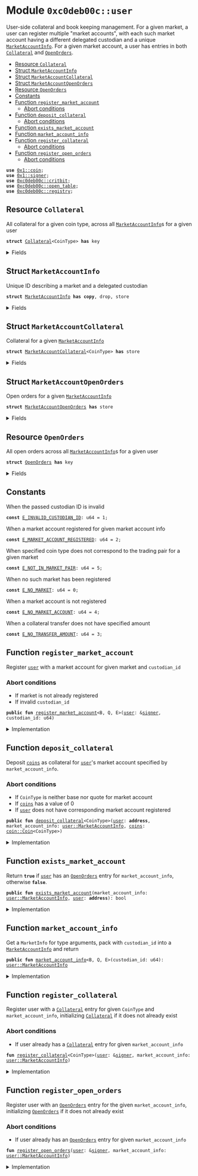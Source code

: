 
<a name="0xc0deb00c_user"></a>

# Module `0xc0deb00c::user`

User-side collateral and book keeping management. For a given
market, a user can register multiple "market accounts", with each
such market account having a different delegated custodian and a
unique <code><a href="user.md#0xc0deb00c_user_MarketAccountInfo">MarketAccountInfo</a></code>. For a given market account, a user has
entries in both <code><a href="user.md#0xc0deb00c_user_Collateral">Collateral</a></code> and <code><a href="user.md#0xc0deb00c_user_OpenOrders">OpenOrders</a></code>.


-  [Resource `Collateral`](#0xc0deb00c_user_Collateral)
-  [Struct `MarketAccountInfo`](#0xc0deb00c_user_MarketAccountInfo)
-  [Struct `MarketAccountCollateral`](#0xc0deb00c_user_MarketAccountCollateral)
-  [Struct `MarketAccountOpenOrders`](#0xc0deb00c_user_MarketAccountOpenOrders)
-  [Resource `OpenOrders`](#0xc0deb00c_user_OpenOrders)
-  [Constants](#@Constants_0)
-  [Function `register_market_account`](#0xc0deb00c_user_register_market_account)
    -  [Abort conditions](#@Abort_conditions_1)
-  [Function `deposit_collateral`](#0xc0deb00c_user_deposit_collateral)
    -  [Abort conditions](#@Abort_conditions_2)
-  [Function `exists_market_account`](#0xc0deb00c_user_exists_market_account)
-  [Function `market_account_info`](#0xc0deb00c_user_market_account_info)
-  [Function `register_collateral`](#0xc0deb00c_user_register_collateral)
    -  [Abort conditions](#@Abort_conditions_3)
-  [Function `register_open_orders`](#0xc0deb00c_user_register_open_orders)
    -  [Abort conditions](#@Abort_conditions_4)


<pre><code><b>use</b> <a href="">0x1::coin</a>;
<b>use</b> <a href="">0x1::signer</a>;
<b>use</b> <a href="critbit.md#0xc0deb00c_critbit">0xc0deb00c::critbit</a>;
<b>use</b> <a href="open_table.md#0xc0deb00c_open_table">0xc0deb00c::open_table</a>;
<b>use</b> <a href="registry.md#0xc0deb00c_registry">0xc0deb00c::registry</a>;
</code></pre>



<a name="0xc0deb00c_user_Collateral"></a>

## Resource `Collateral`

All collateral for a given coin type, across all
<code><a href="user.md#0xc0deb00c_user_MarketAccountInfo">MarketAccountInfo</a></code>s for a given user


<pre><code><b>struct</b> <a href="user.md#0xc0deb00c_user_Collateral">Collateral</a>&lt;CoinType&gt; <b>has</b> key
</code></pre>



<details>
<summary>Fields</summary>


<dl>
<dt>
<code>market_accounts: <a href="open_table.md#0xc0deb00c_open_table_OpenTable">open_table::OpenTable</a>&lt;<a href="user.md#0xc0deb00c_user_MarketAccountInfo">user::MarketAccountInfo</a>, <a href="user.md#0xc0deb00c_user_MarketAccountCollateral">user::MarketAccountCollateral</a>&lt;CoinType&gt;&gt;</code>
</dt>
<dd>
 Map from <code><a href="user.md#0xc0deb00c_user_MarketAccountInfo">MarketAccountInfo</a></code> to coins held as collateral on
 given market account. Separated into different table entries
 to prevent transaction collisions across markets
</dd>
</dl>


</details>

<a name="0xc0deb00c_user_MarketAccountInfo"></a>

## Struct `MarketAccountInfo`

Unique ID describing a market and a delegated custodian


<pre><code><b>struct</b> <a href="user.md#0xc0deb00c_user_MarketAccountInfo">MarketAccountInfo</a> <b>has</b> <b>copy</b>, drop, store
</code></pre>



<details>
<summary>Fields</summary>


<dl>
<dt>
<code>market_info: <a href="registry.md#0xc0deb00c_registry_MarketInfo">registry::MarketInfo</a></code>
</dt>
<dd>
 The market that a user is trading on
</dd>
<dt>
<code>custodian_id: u64</code>
</dt>
<dd>
 Serial ID of registered account custodian, set to 0 when
 given account does not have an authorized custodian
</dd>
</dl>


</details>

<a name="0xc0deb00c_user_MarketAccountCollateral"></a>

## Struct `MarketAccountCollateral`

Collateral for a given <code><a href="user.md#0xc0deb00c_user_MarketAccountInfo">MarketAccountInfo</a></code>


<pre><code><b>struct</b> <a href="user.md#0xc0deb00c_user_MarketAccountCollateral">MarketAccountCollateral</a>&lt;CoinType&gt; <b>has</b> store
</code></pre>



<details>
<summary>Fields</summary>


<dl>
<dt>
<code><a href="coins.md#0xc0deb00c_coins">coins</a>: <a href="_Coin">coin::Coin</a>&lt;CoinType&gt;</code>
</dt>
<dd>
 Coins held as collateral
</dd>
<dt>
<code>coins_available: u64</code>
</dt>
<dd>
 Coins available to withdraw
</dd>
</dl>


</details>

<a name="0xc0deb00c_user_MarketAccountOpenOrders"></a>

## Struct `MarketAccountOpenOrders`

Open orders for a given <code><a href="user.md#0xc0deb00c_user_MarketAccountInfo">MarketAccountInfo</a></code>


<pre><code><b>struct</b> <a href="user.md#0xc0deb00c_user_MarketAccountOpenOrders">MarketAccountOpenOrders</a> <b>has</b> store
</code></pre>



<details>
<summary>Fields</summary>


<dl>
<dt>
<code>scale_factor: u64</code>
</dt>
<dd>
 Scale factor for given market, included as a lookup
 optimization for integer-based arithmetic
</dd>
<dt>
<code>asks: <a href="critbit.md#0xc0deb00c_critbit_CritBitTree">critbit::CritBitTree</a>&lt;u64&gt;</code>
</dt>
<dd>
 Map from order ID to size of order, in base parcels
</dd>
<dt>
<code>bids: <a href="critbit.md#0xc0deb00c_critbit_CritBitTree">critbit::CritBitTree</a>&lt;u64&gt;</code>
</dt>
<dd>
 Map from order ID to size of order, in base parcels
</dd>
</dl>


</details>

<a name="0xc0deb00c_user_OpenOrders"></a>

## Resource `OpenOrders`

All open orders across all <code><a href="user.md#0xc0deb00c_user_MarketAccountInfo">MarketAccountInfo</a></code>s for a given user


<pre><code><b>struct</b> <a href="user.md#0xc0deb00c_user_OpenOrders">OpenOrders</a> <b>has</b> key
</code></pre>



<details>
<summary>Fields</summary>


<dl>
<dt>
<code>market_accounts: <a href="open_table.md#0xc0deb00c_open_table_OpenTable">open_table::OpenTable</a>&lt;<a href="user.md#0xc0deb00c_user_MarketAccountInfo">user::MarketAccountInfo</a>, <a href="user.md#0xc0deb00c_user_MarketAccountOpenOrders">user::MarketAccountOpenOrders</a>&gt;</code>
</dt>
<dd>
 Map from <code><a href="user.md#0xc0deb00c_user_MarketAccountInfo">MarketAccountInfo</a></code> to open orders on given market
 account. Separated into different table entries to prevent
 transaction collisions across markets
</dd>
</dl>


</details>

<a name="@Constants_0"></a>

## Constants


<a name="0xc0deb00c_user_E_INVALID_CUSTODIAN_ID"></a>

When the passed custodian ID is invalid


<pre><code><b>const</b> <a href="user.md#0xc0deb00c_user_E_INVALID_CUSTODIAN_ID">E_INVALID_CUSTODIAN_ID</a>: u64 = 1;
</code></pre>



<a name="0xc0deb00c_user_E_MARKET_ACCOUNT_REGISTERED"></a>

When a market account registered for given market account info


<pre><code><b>const</b> <a href="user.md#0xc0deb00c_user_E_MARKET_ACCOUNT_REGISTERED">E_MARKET_ACCOUNT_REGISTERED</a>: u64 = 2;
</code></pre>



<a name="0xc0deb00c_user_E_NOT_IN_MARKET_PAIR"></a>

When specified coin type does not correspond to the trading pair
for a given market


<pre><code><b>const</b> <a href="user.md#0xc0deb00c_user_E_NOT_IN_MARKET_PAIR">E_NOT_IN_MARKET_PAIR</a>: u64 = 5;
</code></pre>



<a name="0xc0deb00c_user_E_NO_MARKET"></a>

When no such market has been registered


<pre><code><b>const</b> <a href="user.md#0xc0deb00c_user_E_NO_MARKET">E_NO_MARKET</a>: u64 = 0;
</code></pre>



<a name="0xc0deb00c_user_E_NO_MARKET_ACCOUNT"></a>

When a market account is not registered


<pre><code><b>const</b> <a href="user.md#0xc0deb00c_user_E_NO_MARKET_ACCOUNT">E_NO_MARKET_ACCOUNT</a>: u64 = 4;
</code></pre>



<a name="0xc0deb00c_user_E_NO_TRANSFER_AMOUNT"></a>

When a collateral transfer does not have specified amount


<pre><code><b>const</b> <a href="user.md#0xc0deb00c_user_E_NO_TRANSFER_AMOUNT">E_NO_TRANSFER_AMOUNT</a>: u64 = 3;
</code></pre>



<a name="0xc0deb00c_user_register_market_account"></a>

## Function `register_market_account`

Register <code><a href="user.md#0xc0deb00c_user">user</a></code> with a market account for given market and
<code>custodian_id</code>


<a name="@Abort_conditions_1"></a>

### Abort conditions

* If market is not already registered
* If invalid <code>custodian_id</code>


<pre><code><b>public</b> <b>fun</b> <a href="user.md#0xc0deb00c_user_register_market_account">register_market_account</a>&lt;B, Q, E&gt;(<a href="user.md#0xc0deb00c_user">user</a>: &<a href="">signer</a>, custodian_id: u64)
</code></pre>



<details>
<summary>Implementation</summary>


<pre><code><b>public</b> entry <b>fun</b> <a href="user.md#0xc0deb00c_user_register_market_account">register_market_account</a>&lt;B, Q, E&gt;(
    <a href="user.md#0xc0deb00c_user">user</a>: &<a href="">signer</a>,
    custodian_id: u64
) <b>acquires</b> <a href="user.md#0xc0deb00c_user_Collateral">Collateral</a>, <a href="user.md#0xc0deb00c_user_OpenOrders">OpenOrders</a> {
    // Assert the market <b>has</b> alrady been registered
    <b>assert</b>!(<a href="registry.md#0xc0deb00c_registry_is_registered_types">registry::is_registered_types</a>&lt;B, Q, E&gt;(), <a href="user.md#0xc0deb00c_user_E_NO_MARKET">E_NO_MARKET</a>);
    // Assert that given custodian ID is in bounds
    <b>assert</b>!(<a href="registry.md#0xc0deb00c_registry_is_valid_custodian_id">registry::is_valid_custodian_id</a>(custodian_id),
        <a href="user.md#0xc0deb00c_user_E_INVALID_CUSTODIAN_ID">E_INVALID_CUSTODIAN_ID</a>);
    <b>let</b> market_account_info = <a href="user.md#0xc0deb00c_user_MarketAccountInfo">MarketAccountInfo</a>{
        market_info: <a href="registry.md#0xc0deb00c_registry_market_info">registry::market_info</a>&lt;B, Q, E&gt;(),
        custodian_id}; // Pack market account info
    <a href="user.md#0xc0deb00c_user_register_open_orders">register_open_orders</a>(<a href="user.md#0xc0deb00c_user">user</a>, market_account_info);
    <a href="user.md#0xc0deb00c_user_register_collateral">register_collateral</a>&lt;B&gt;(<a href="user.md#0xc0deb00c_user">user</a>, market_account_info);
    <a href="user.md#0xc0deb00c_user_register_collateral">register_collateral</a>&lt;Q&gt;(<a href="user.md#0xc0deb00c_user">user</a>, market_account_info);
}
</code></pre>



</details>

<a name="0xc0deb00c_user_deposit_collateral"></a>

## Function `deposit_collateral`

Deposit <code><a href="coins.md#0xc0deb00c_coins">coins</a></code> as collateral for <code><a href="user.md#0xc0deb00c_user">user</a></code>'s market account
specified by <code>market_account_info</code>.


<a name="@Abort_conditions_2"></a>

### Abort conditions

* If <code>CoinType</code> is neither base nor quote for market account
* If <code><a href="coins.md#0xc0deb00c_coins">coins</a></code> has a value of 0
* If <code><a href="user.md#0xc0deb00c_user">user</a></code> does not have corresponding market account
registered


<pre><code><b>public</b> <b>fun</b> <a href="user.md#0xc0deb00c_user_deposit_collateral">deposit_collateral</a>&lt;CoinType&gt;(<a href="user.md#0xc0deb00c_user">user</a>: <b>address</b>, market_account_info: <a href="user.md#0xc0deb00c_user_MarketAccountInfo">user::MarketAccountInfo</a>, <a href="coins.md#0xc0deb00c_coins">coins</a>: <a href="_Coin">coin::Coin</a>&lt;CoinType&gt;)
</code></pre>



<details>
<summary>Implementation</summary>


<pre><code><b>public</b> <b>fun</b> <a href="user.md#0xc0deb00c_user_deposit_collateral">deposit_collateral</a>&lt;CoinType&gt;(
    <a href="user.md#0xc0deb00c_user">user</a>: <b>address</b>,
    market_account_info: <a href="user.md#0xc0deb00c_user_MarketAccountInfo">MarketAccountInfo</a>,
    <a href="coins.md#0xc0deb00c_coins">coins</a>: <a href="_Coin">coin::Coin</a>&lt;CoinType&gt;
) <b>acquires</b> <a href="user.md#0xc0deb00c_user_Collateral">Collateral</a>, <a href="user.md#0xc0deb00c_user_OpenOrders">OpenOrders</a> {
    // Assert <a href="">coin</a> type is either base or quote for market account
    <b>assert</b>!(<a href="registry.md#0xc0deb00c_registry_coin_is_in_market_pair">registry::coin_is_in_market_pair</a>&lt;CoinType&gt;(
        &market_account_info.market_info), <a href="user.md#0xc0deb00c_user_E_NOT_IN_MARKET_PAIR">E_NOT_IN_MARKET_PAIR</a>);
    // Assert attempting <b>to</b> actually deposit <a href="coins.md#0xc0deb00c_coins">coins</a>
    <b>assert</b>!(<a href="_value">coin::value</a>(&<a href="coins.md#0xc0deb00c_coins">coins</a>) != 0, <a href="user.md#0xc0deb00c_user_E_NO_TRANSFER_AMOUNT">E_NO_TRANSFER_AMOUNT</a>);
    // Assert market account registered for market account info
    <b>assert</b>!(<a href="user.md#0xc0deb00c_user_exists_market_account">exists_market_account</a>(market_account_info, <a href="user.md#0xc0deb00c_user">user</a>),
        <a href="user.md#0xc0deb00c_user_E_NO_MARKET_ACCOUNT">E_NO_MARKET_ACCOUNT</a>);
    // Borrow mutable reference <b>to</b> market accounts collateral <a href="">table</a>
    <b>let</b> market_accounts =
        &<b>mut</b> <b>borrow_global_mut</b>&lt;<a href="user.md#0xc0deb00c_user_Collateral">Collateral</a>&lt;CoinType&gt;&gt;(<a href="user.md#0xc0deb00c_user">user</a>).market_accounts;
    // Borrow mutable reference <b>to</b> market account collateral
    <b>let</b> market_account_collateral = <a href="open_table.md#0xc0deb00c_open_table_borrow_mut">open_table::borrow_mut</a>(market_accounts,
        market_account_info);
    // Increment available <a href="">coin</a> count
    market_account_collateral.coins_available =
        market_account_collateral.coins_available + <a href="_value">coin::value</a>(&<a href="coins.md#0xc0deb00c_coins">coins</a>);
    // Merge <a href="coins.md#0xc0deb00c_coins">coins</a> into market account collateral
    <a href="_merge">coin::merge</a>(&<b>mut</b> market_account_collateral.<a href="coins.md#0xc0deb00c_coins">coins</a>, <a href="coins.md#0xc0deb00c_coins">coins</a>);
}
</code></pre>



</details>

<a name="0xc0deb00c_user_exists_market_account"></a>

## Function `exists_market_account`

Return <code><b>true</b></code> if <code><a href="user.md#0xc0deb00c_user">user</a></code> has an <code><a href="user.md#0xc0deb00c_user_OpenOrders">OpenOrders</a></code> entry for
<code>market_account_info</code>, otherwise <code><b>false</b></code>.


<pre><code><b>public</b> <b>fun</b> <a href="user.md#0xc0deb00c_user_exists_market_account">exists_market_account</a>(market_account_info: <a href="user.md#0xc0deb00c_user_MarketAccountInfo">user::MarketAccountInfo</a>, <a href="user.md#0xc0deb00c_user">user</a>: <b>address</b>): bool
</code></pre>



<details>
<summary>Implementation</summary>


<pre><code><b>public</b> <b>fun</b> <a href="user.md#0xc0deb00c_user_exists_market_account">exists_market_account</a>(
    market_account_info: <a href="user.md#0xc0deb00c_user_MarketAccountInfo">MarketAccountInfo</a>,
    <a href="user.md#0xc0deb00c_user">user</a>: <b>address</b>
): bool
<b>acquires</b> <a href="user.md#0xc0deb00c_user_OpenOrders">OpenOrders</a> {
    // Return <b>false</b> <b>if</b> no open orders resource <b>exists</b>
    <b>if</b>(!<b>exists</b>&lt;<a href="user.md#0xc0deb00c_user_OpenOrders">OpenOrders</a>&gt;(<a href="user.md#0xc0deb00c_user">user</a>)) <b>return</b> <b>false</b>;
    // Borrow immutable ref <b>to</b> open orders market accounts <a href="">table</a>
    <b>let</b> market_accounts = &<b>borrow_global</b>&lt;<a href="user.md#0xc0deb00c_user_OpenOrders">OpenOrders</a>&gt;(<a href="user.md#0xc0deb00c_user">user</a>).market_accounts;
    // Return <b>if</b> market account is registered in <a href="">table</a>
    <a href="open_table.md#0xc0deb00c_open_table_contains">open_table::contains</a>(market_accounts, market_account_info)
}
</code></pre>



</details>

<a name="0xc0deb00c_user_market_account_info"></a>

## Function `market_account_info`

Get a <code>MarketInfo</code> for type arguments, pack with <code>custodian_id</code>
into a <code><a href="user.md#0xc0deb00c_user_MarketAccountInfo">MarketAccountInfo</a></code> and return


<pre><code><b>public</b> <b>fun</b> <a href="user.md#0xc0deb00c_user_market_account_info">market_account_info</a>&lt;B, Q, E&gt;(custodian_id: u64): <a href="user.md#0xc0deb00c_user_MarketAccountInfo">user::MarketAccountInfo</a>
</code></pre>



<details>
<summary>Implementation</summary>


<pre><code><b>public</b> <b>fun</b> <a href="user.md#0xc0deb00c_user_market_account_info">market_account_info</a>&lt;B, Q, E&gt;(
    custodian_id: u64
): <a href="user.md#0xc0deb00c_user_MarketAccountInfo">MarketAccountInfo</a> {
    <a href="user.md#0xc0deb00c_user_MarketAccountInfo">MarketAccountInfo</a>{
        market_info: <a href="registry.md#0xc0deb00c_registry_market_info">registry::market_info</a>&lt;B, Q, E&gt;(),
        custodian_id
    }
}
</code></pre>



</details>

<a name="0xc0deb00c_user_register_collateral"></a>

## Function `register_collateral`

Register user with a <code><a href="user.md#0xc0deb00c_user_Collateral">Collateral</a></code> entry for given <code>CoinType</code>
and <code>market_account_info</code>, initializing <code><a href="user.md#0xc0deb00c_user_Collateral">Collateral</a></code> if it does
not already exist

<a name="@Abort_conditions_3"></a>

### Abort conditions

* If user already has a <code><a href="user.md#0xc0deb00c_user_Collateral">Collateral</a></code> entry for given
<code>market_account_info</code>


<pre><code><b>fun</b> <a href="user.md#0xc0deb00c_user_register_collateral">register_collateral</a>&lt;CoinType&gt;(<a href="user.md#0xc0deb00c_user">user</a>: &<a href="">signer</a>, market_account_info: <a href="user.md#0xc0deb00c_user_MarketAccountInfo">user::MarketAccountInfo</a>)
</code></pre>



<details>
<summary>Implementation</summary>


<pre><code><b>fun</b> <a href="user.md#0xc0deb00c_user_register_collateral">register_collateral</a>&lt;CoinType&gt;(
    <a href="user.md#0xc0deb00c_user">user</a>: &<a href="">signer</a>,
    market_account_info: <a href="user.md#0xc0deb00c_user_MarketAccountInfo">MarketAccountInfo</a>,
) <b>acquires</b> <a href="user.md#0xc0deb00c_user_Collateral">Collateral</a> {
    <b>let</b> user_address = address_of(<a href="user.md#0xc0deb00c_user">user</a>); // Get <a href="user.md#0xc0deb00c_user">user</a>'s <b>address</b>
    // If <a href="user.md#0xc0deb00c_user">user</a> does not have a collateral resource initialized
    <b>if</b>(!<b>exists</b>&lt;<a href="user.md#0xc0deb00c_user_Collateral">Collateral</a>&lt;CoinType&gt;&gt;(user_address)) {
        // Pack an empty one and <b>move</b> <b>to</b> their account
        <b>move_to</b>&lt;<a href="user.md#0xc0deb00c_user_Collateral">Collateral</a>&lt;CoinType&gt;&gt;(<a href="user.md#0xc0deb00c_user">user</a>,
            <a href="user.md#0xc0deb00c_user_Collateral">Collateral</a>{market_accounts: <a href="open_table.md#0xc0deb00c_open_table_empty">open_table::empty</a>()})
    };
    // Borrow mutable reference <b>to</b> collateral market accounts <a href="">table</a>
    <b>let</b> market_accounts =
        &<b>mut</b> <b>borrow_global_mut</b>&lt;<a href="user.md#0xc0deb00c_user_Collateral">Collateral</a>&lt;CoinType&gt;&gt;(
            user_address).market_accounts;
    // Assert no entry <b>exists</b> for given market account info
    <b>assert</b>!(!<a href="open_table.md#0xc0deb00c_open_table_contains">open_table::contains</a>(market_accounts,
        market_account_info), <a href="user.md#0xc0deb00c_user_E_MARKET_ACCOUNT_REGISTERED">E_MARKET_ACCOUNT_REGISTERED</a>);
    // Add an empty entry for given market account info
    <a href="open_table.md#0xc0deb00c_open_table_add">open_table::add</a>(market_accounts, market_account_info,
        <a href="user.md#0xc0deb00c_user_MarketAccountCollateral">MarketAccountCollateral</a>{
            <a href="coins.md#0xc0deb00c_coins">coins</a>: <a href="_zero">coin::zero</a>&lt;CoinType&gt;(),
            coins_available: 0});
}
</code></pre>



</details>

<a name="0xc0deb00c_user_register_open_orders"></a>

## Function `register_open_orders`

Register user with an <code><a href="user.md#0xc0deb00c_user_OpenOrders">OpenOrders</a></code> entry for the given
<code>market_account_info</code>, initializing <code><a href="user.md#0xc0deb00c_user_OpenOrders">OpenOrders</a></code> if it does not
already exist

<a name="@Abort_conditions_4"></a>

### Abort conditions

* If user already has an <code><a href="user.md#0xc0deb00c_user_OpenOrders">OpenOrders</a></code> entry for given
<code>market_account_info</code>


<pre><code><b>fun</b> <a href="user.md#0xc0deb00c_user_register_open_orders">register_open_orders</a>(<a href="user.md#0xc0deb00c_user">user</a>: &<a href="">signer</a>, market_account_info: <a href="user.md#0xc0deb00c_user_MarketAccountInfo">user::MarketAccountInfo</a>)
</code></pre>



<details>
<summary>Implementation</summary>


<pre><code><b>fun</b> <a href="user.md#0xc0deb00c_user_register_open_orders">register_open_orders</a>(
    <a href="user.md#0xc0deb00c_user">user</a>: &<a href="">signer</a>,
    market_account_info: <a href="user.md#0xc0deb00c_user_MarketAccountInfo">MarketAccountInfo</a>,
) <b>acquires</b> <a href="user.md#0xc0deb00c_user_OpenOrders">OpenOrders</a> {
    <b>let</b> user_address = address_of(<a href="user.md#0xc0deb00c_user">user</a>); // Get <a href="user.md#0xc0deb00c_user">user</a>'s <b>address</b>
    // If <a href="user.md#0xc0deb00c_user">user</a> does not have an open orders initialized
    <b>if</b>(!<b>exists</b>&lt;<a href="user.md#0xc0deb00c_user_OpenOrders">OpenOrders</a>&gt;(user_address)) {
        // Pack an empty one and <b>move</b> <b>to</b> their account
        <b>move_to</b>&lt;<a href="user.md#0xc0deb00c_user_OpenOrders">OpenOrders</a>&gt;(<a href="user.md#0xc0deb00c_user">user</a>,
            <a href="user.md#0xc0deb00c_user_OpenOrders">OpenOrders</a>{market_accounts: <a href="open_table.md#0xc0deb00c_open_table_empty">open_table::empty</a>()})
    };
    // Borrow mutable reference <b>to</b> open orders market accounts <a href="">table</a>
    <b>let</b> market_accounts =
        &<b>mut</b> <b>borrow_global_mut</b>&lt;<a href="user.md#0xc0deb00c_user_OpenOrders">OpenOrders</a>&gt;(user_address).market_accounts;
    // Assert no entry <b>exists</b> for given market account info
    <b>assert</b>!(!<a href="open_table.md#0xc0deb00c_open_table_contains">open_table::contains</a>(market_accounts,
        market_account_info), <a href="user.md#0xc0deb00c_user_E_MARKET_ACCOUNT_REGISTERED">E_MARKET_ACCOUNT_REGISTERED</a>);
    // Get scale factor for corresponding market
    <b>let</b> scale_factor = <a href="registry.md#0xc0deb00c_registry_scale_factor_from_market_info">registry::scale_factor_from_market_info</a>(
        &market_account_info.market_info);
    // Add an empty entry for given market account info
    <a href="open_table.md#0xc0deb00c_open_table_add">open_table::add</a>(market_accounts, market_account_info,
        <a href="user.md#0xc0deb00c_user_MarketAccountOpenOrders">MarketAccountOpenOrders</a>{
            scale_factor,
            asks: <a href="critbit.md#0xc0deb00c_critbit_empty">critbit::empty</a>(),
            bids: <a href="critbit.md#0xc0deb00c_critbit_empty">critbit::empty</a>()});
}
</code></pre>



</details>
